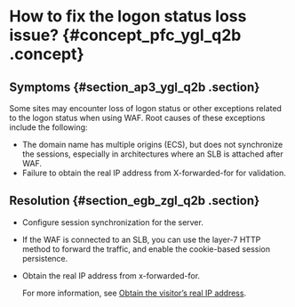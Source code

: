 # How to fix the logon status loss issue? {#concept_pfc_ygl_q2b .concept}

## Symptoms {#section_ap3_ygl_q2b .section}

Some sites may encounter loss of logon status or other exceptions related to the logon status when using WAF. Root causes of these exceptions include the following:

-   The domain name has multiple origins \(ECS\), but does not synchronize the sessions, especially in architectures where an SLB is attached after WAF.
-   Failure to obtain the real IP address from X-forwarded-for for validation.

## Resolution {#section_egb_zgl_q2b .section}

-   Configure session synchronization for the server.
-   If the WAF is connected to an SLB, you can use the layer-7 HTTP method to forward the traffic, and enable the cookie-based session persistence.
-   Obtain the real IP address from x-forwarded-for.

    For more information, see [Obtain the visitor’s real IP address](https://www.alibabacloud.com/help/doc-detail/42205.htm).


